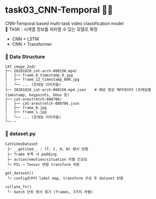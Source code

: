 # task03_CNN-Temporal 🐾🐾
CNN-Temporal based multi-task video classification model   
🔄 TASK : 시계열 정보를 처리할 수 있는 모델로 확장
- CNN + LSTM   
- CNN + Transformer

### 📁 Data Structure
```
CAT_image_2nd/
├── 20201028_cat-arch-000156.mp4/
│   ├── frame_0_timestamp_0.jpg
│   ├── frame_12_timestamp_800.jpg
│   └── ... (프레임 이미지들)
├── 20201028_cat-arch-000156.mp4.json    # 해당 영상 메타데이터 (프레임별 timestamp, keypoints, bbox 등)
├── cat-armstretch-080706/
│   ├── cat-armstretch-080706.json
│   ├── frame_0.jpg
│   ├── frame_1.jpg
│   └── ... (프레임 이미지들)
└── ~    

```
### 📁 dataset.py
```
CatVideoDataset
 ├─ __getitem__ : (T, C, H, W) 텐서 반환
 ├─ frame 부족 시 padding
 ├─ action/emotion/situation 라벨 인코딩
 └─ PIL → Tensor 변환 transform 적용

get_dataset()
 └─ config로부터 label map, transform 구성 후 dataset 반환

collate_fn()
 └─ batch 단위 텐서 묶기 (frames, 3가지 라벨)
```

